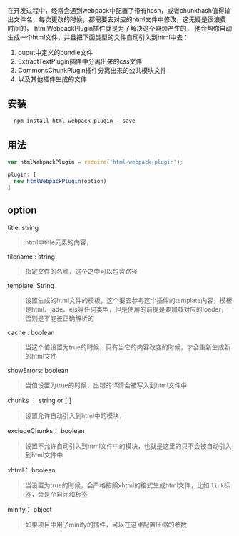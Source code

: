 在开发过程中，经常会遇到webpack中配置了带有hash，或者chunkhash值得输出文件名，每次更改的时候，都需要去对应的html文件中修改，这无疑是很浪费时间的， htmlWebpackPlugin插件就是为了解决这个麻烦产生的， 他会帮你自动生成一个html文件，并且把下面类型的文件自动引入到html中去：

1. ouput中定义的bundle文件
2. ExtractTextPlugin插件中分离出来的css文件
3. CommonsChunkPlugin插件分离出来的公共模块文件
4. 以及其他插件生成的文件

安装
-
```js
  npm install html-webpack-plugin --save
```
用法
-
```js
var htmlWebpackPlugin = require('html-webpack-plugin');

plugin: [
  new htmlWebpackPlugin(option)
]
```
option
-
title: string
> html中title元素的内容，

filename : string 
> 指定文件的名称，这个之中可以包含路径

template: String
> 设置生成的html文件的模板，这个要去参考这个插件的template内容，模板是html、jade、ejs等任何类型，但是使用的前提是要加载对应的loader，否则是不能被正确解析的



cache : boolean
> 当这个值设置为true的时候，只有当它的内容改变的时候，才会重新生成新的html文件

showErrors: boolean
> 当值设置为true的时候，出错的详情会被写入到html文件中

chunks ： string or [ ]
> 设置允许自动引入到html中的模块，

excludeChunks： boolean
> 设置不允许自动引入到html文件中的模块，也就是这里的只不会被自动引入到html文件中

xhtml： boolean
> 当设置为true的时候，会严格按照xhtml的格式生成html文件，比如 `link`标签，会是个自闭和标签

minify： object
> 如果项目中用了minify的插件，可以在这里配置压缩的参数
